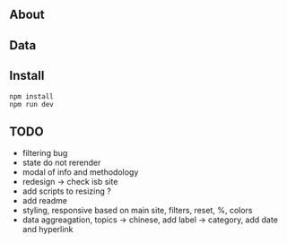 ## About

## Data

## Install
```
npm install
npm run dev
```

## TODO
* filtering bug
* state do not rerender
* modal of info and methodology
* redesign -> check isb site
* add scripts to resizing ?
* add readme
* styling, responsive based on main site, filters, reset, %, colors
* data aggreagation, topics -> chinese, add label -> category, add date and hyperlink
